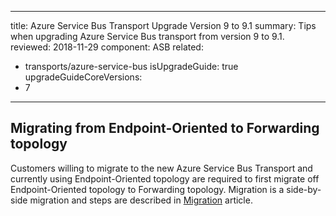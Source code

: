 ---
title: Azure Service Bus Transport Upgrade Version 9 to 9.1
summary: Tips when upgrading Azure Service Bus transport from version 9 to 9.1.
reviewed: 2018-11-29
component: ASB
related:
 - transports/azure-service-bus
isUpgradeGuide: true
upgradeGuideCoreVersions:
 - 7
 ---


## Migrating from Endpoint-Oriented to Forwarding topology

Customers willing to migrate to the new Azure Service Bus Transport and currently using Endpoint-Oriented topology are required to first migrate off Endpoint-Oriented topology to Forwarding topology. Migration is a side-by-side migration and steps are described in [Migration](/transports/azure-service-bus/legacy/migration.md) article.
